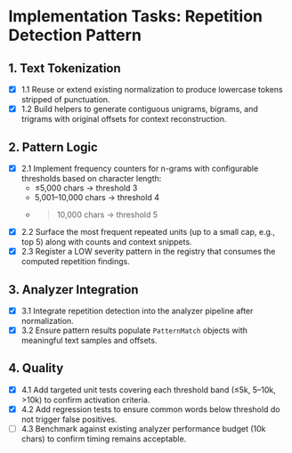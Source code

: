 # Implementation Tasks: Repetition Detection Pattern

## 1. Text Tokenization
- [x] 1.1 Reuse or extend existing normalization to produce lowercase tokens stripped of punctuation.
- [x] 1.2 Build helpers to generate contiguous unigrams, bigrams, and trigrams with original offsets for context reconstruction.

## 2. Pattern Logic
- [x] 2.1 Implement frequency counters for n-grams with configurable thresholds based on character length:
  - ≤5,000 chars → threshold 3
  - 5,001–10,000 chars → threshold 4
  - >10,000 chars → threshold 5
- [x] 2.2 Surface the most frequent repeated units (up to a small cap, e.g., top 5) along with counts and context snippets.
- [x] 2.3 Register a LOW severity pattern in the registry that consumes the computed repetition findings.

## 3. Analyzer Integration
- [x] 3.1 Integrate repetition detection into the analyzer pipeline after normalization.
- [x] 3.2 Ensure pattern results populate `PatternMatch` objects with meaningful text samples and offsets.

## 4. Quality
- [x] 4.1 Add targeted unit tests covering each threshold band (≤5k, 5–10k, >10k) to confirm activation criteria.
- [x] 4.2 Add regression tests to ensure common words below threshold do not trigger false positives.
- [ ] 4.3 Benchmark against existing analyzer performance budget (10k chars) to confirm timing remains acceptable.
